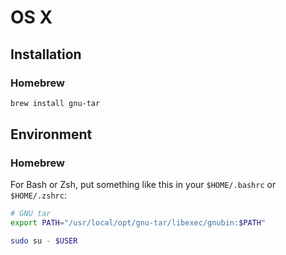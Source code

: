 # OS X

## Installation

### Homebrew

```sh
brew install gnu-tar
```

## Environment

### Homebrew

For Bash or Zsh, put something like this in your `$HOME/.bashrc` or `$HOME/.zshrc`:

```sh
# GNU tar
export PATH="/usr/local/opt/gnu-tar/libexec/gnubin:$PATH"
```

```sh
sudo su - $USER
```
